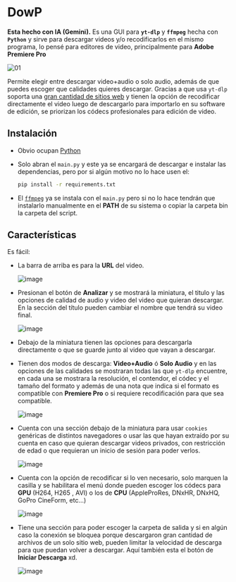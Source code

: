 # DowP
**Esta hecho con IA (Gemini).**
Es una GUI para **`yt-dlp`** y **`ffmpeg`** hecha con **`Python`** y sirve para descargar videos y/o recodificarlos en el mismo programa, lo pensé para editores de video, principalmente para **Adobe Premiere Pro**

![01](https://github.com/user-attachments/assets/c1d22b99-b537-4973-858b-a522e7a6cb20)

Permite elegir entre descargar video+audio o solo audio, además de que puedes escoger que calidades quieres descargar. Gracias a que usa `yt-dlp` soporta una [gran cantidad de sitios web](https://github.com/yt-dlp/yt-dlp/blob/master/supportedsites.md) y tienen la opción de recodificar directamente el video luego de descargarlo para importarlo en su software de edición, se priorizan los códecs profesionales para edición de video.

## Instalación
- Obvio ocupan [Python](https://www.python.org/downloads/) 
- Solo abran el `main.py` y este ya se encargará de descargar e instalar las dependencias, pero por si algún motivo no lo hace usen el:

  ```bash
  pip install -r requirements.txt
  ```
- El [`ffmpeg`](https://www.gyan.dev/ffmpeg/builds/) ya se instala con el `main.py` pero si no lo hace tendrán que instalarlo manualmente en el **PATH** de su sistema o copiar la carpeta bin la carpeta del script. 

## Características
Es fácil:
- La barra de arriba es para la **URL** del video.
  
  ![image](https://github.com/user-attachments/assets/b713af69-7669-4b0a-98fd-e70459cdfd90)

- Presionan el botón de **Analizar** y se mostrará la miniatura, el titulo y las opciones de calidad de audio y video del video que quieran descargar. En la sección del título pueden cambiar el nombre que tendrá su video final.

  ![image](https://github.com/user-attachments/assets/8064190e-8362-4551-9962-39c11e192574)

- Debajo de la miniatura tienen las opciones para descargarla directamente o que se guarde junto al video que vayan a descargar.
- Tienen dos modos de descarga: **Video+Audio** ó **Solo Audio** y en las opciones de las calidades se mostraran todas las que `yt-dlp` encuentre, en cada una se mostrara la resolución, el contendor, el códec y el tamaño del formato y además de una nota que indica si el formato es compatible con **Premiere Pro** o si requiere recodificación para que sea compatible.

  ![image](https://github.com/user-attachments/assets/9e470e1f-89b7-4b95-b4d2-927f5ec5997d)

- Cuenta con una sección debajo de la miniatura para usar `cookies` genéricas de distintos navegadores o usar las que hayan extraído por su cuenta en caso que quieran descargar videos privados, con restricción de edad o que requieran un inicio de sesión para poder verlos.

  ![image](https://github.com/user-attachments/assets/1784c5b4-cbcb-4940-b3c2-542fd599453a)

- Cuenta con la opción de recodificar si lo ven necesario, solo marquen la casilla y se habilitara el menú donde pueden escoger los códecs para **GPU** (H264, H265 , AVI) o los de **CPU** (AppleProRes, DNxHR, DNxHQ, GoPro CineForm, etc...)

  ![image](https://github.com/user-attachments/assets/99a893a4-d416-4794-9faa-b6a310b0f98c)

- Tiene una sección para poder escoger la carpeta de salida y si en algún caso la conexión se bloquea porque descargaron gran cantidad de archivos de un solo sitio web, pueden limitar la velocidad de descarga para que puedan volver a descargar. Aquí también esta el  botón de **Iniciar Descarga** xd.
  
  ![image](https://github.com/user-attachments/assets/7a80df4e-c391-4a56-973d-cd3128f46a7d)
